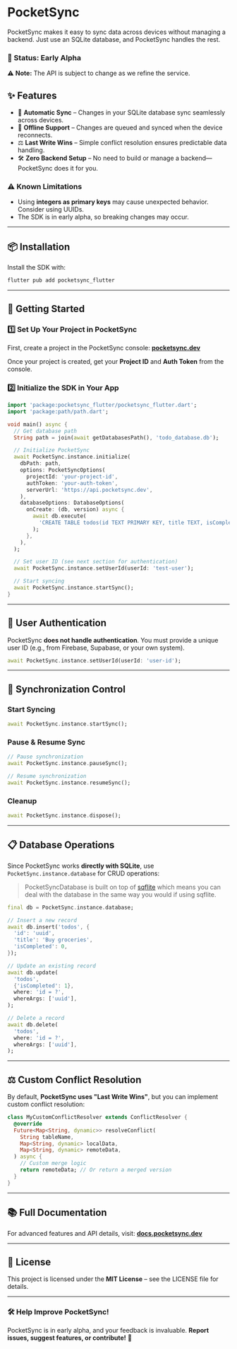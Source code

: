 # **PocketSync**  

PocketSync makes it easy to sync data across devices without managing a backend. Just use an SQLite database, and PocketSync handles the rest.  

### **🚀 Status: Early Alpha**  
⚠️ **Note:** The API is subject to change as we refine the service.  

## **✨ Features**  
- 🔄 **Automatic Sync** – Changes in your SQLite database sync seamlessly across devices.  
- 📡 **Offline Support** – Changes are queued and synced when the device reconnects.  
- ⚖️ **Last Write Wins** – Simple conflict resolution ensures predictable data handling.  
- 🛠 **Zero Backend Setup** – No need to build or manage a backend—PocketSync does it for you.  

### **⚠️ Known Limitations**  
- Using **integers as primary keys** may cause unexpected behavior. Consider using UUIDs.  
- The SDK is in early alpha, so breaking changes may occur.  

---

## **📦 Installation**  
Install the SDK with:  

```sh
flutter pub add pocketsync_flutter
```  

---

## **🚀 Getting Started**  

### **1️⃣ Set Up Your Project in PocketSync**  
First, create a project in the PocketSync console: [**pocketsync.dev**](https://pocketsync.dev)  

Once your project is created, get your **Project ID** and **Auth Token** from the console.  

### **2️⃣ Initialize the SDK in Your App**  

```dart
import 'package:pocketsync_flutter/pocketsync_flutter.dart';
import 'package:path/path.dart';

void main() async {
  // Get database path
  String path = join(await getDatabasesPath(), 'todo_database.db');

  // Initialize PocketSync
  await PocketSync.instance.initialize(
    dbPath: path,
    options: PocketSyncOptions(
      projectId: 'your-project-id',
      authToken: 'your-auth-token',
      serverUrl: 'https://api.pocketsync.dev',
    ),
    databaseOptions: DatabaseOptions(
      onCreate: (db, version) async {
        await db.execute(
          'CREATE TABLE todos(id TEXT PRIMARY KEY, title TEXT, isCompleted INTEGER)',
        );
      },
    ),
  );

  // Set user ID (see next section for authentication)
  await PocketSync.instance.setUserId(userId: 'test-user');

  // Start syncing
  await PocketSync.instance.startSync();
}
```  

---

## **🔑 User Authentication**  
PocketSync **does not handle authentication**. You must provide a unique user ID (e.g., from Firebase, Supabase, or your own system).  

```dart
await PocketSync.instance.setUserId(userId: 'user-id');
```

---

## **🔄 Synchronization Control**  

### **Start Syncing**  
```dart
await PocketSync.instance.startSync();
```  

### **Pause & Resume Sync**  
```dart
// Pause synchronization
await PocketSync.instance.pauseSync();

// Resume synchronization
await PocketSync.instance.resumeSync();
```  

### **Cleanup**  
```dart
await PocketSync.instance.dispose();
```  

---

## **📋 Database Operations**  

Since PocketSync works **directly with SQLite**, use `PocketSync.instance.database` for CRUD operations:  

> PocketSyncDatabase is built on top of [sqflite](https://pub.dev/packages/sqflite) which means you can deal with the database in the same way you would if using sqflite.

```dart
final db = PocketSync.instance.database;

// Insert a new record
await db.insert('todos', {
  'id': 'uuid',
  'title': 'Buy groceries',
  'isCompleted': 0,
});

// Update an existing record
await db.update(
  'todos',
  {'isCompleted': 1},
  where: 'id = ?',
  whereArgs: ['uuid'],
);

// Delete a record
await db.delete(
  'todos',
  where: 'id = ?',
  whereArgs: ['uuid'],
);
```  

---

## **⚖️ Custom Conflict Resolution**  
By default, **PocketSync uses "Last Write Wins"**, but you can implement custom conflict resolution:  

```dart
class MyCustomConflictResolver extends ConflictResolver {
  @override
  Future<Map<String, dynamic>> resolveConflict(
    String tableName,
    Map<String, dynamic> localData,
    Map<String, dynamic> remoteData,
  ) async {
    // Custom merge logic
    return remoteData; // Or return a merged version
  }
}
```  

---

## **📚 Full Documentation**  
For advanced features and API details, visit: [**docs.pocketsync.dev**](https://docs.pocketsync.dev)  

---

## **📜 License**  
This project is licensed under the **MIT License** – see the LICENSE file for details.  

---

### **🛠 Help Improve PocketSync!**  
PocketSync is in early alpha, and your feedback is invaluable. **Report issues, suggest features, or contribute!** 🚀  

